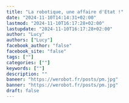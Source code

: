 ```yaml
---
title: "La robotique, une affaire d'Etat !"
date: "2024-11-10T14:14:31+02:00"
lastmod: "2024-11-10T16:17:28+02:00"
lastupdate: "2024-11-10T16:17:28+02:00"
author: "Lucy"
authors: ["Lucy"]
facebook_author: "false"
facebook_site: "false"
tags: [""]
categories: [""]
keywords: [""]
description: ""
baneer: "https://werobot.fr/posts/pm.jpg"
banner: "https://werobot.fr/posts/pm.jpg"
draft: false
---
```


